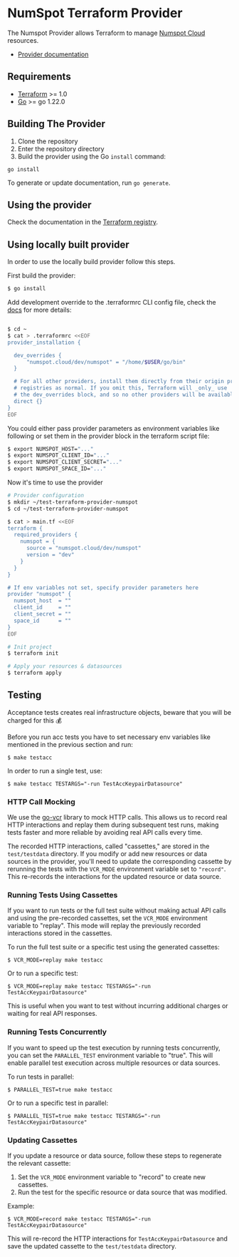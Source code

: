 # NumSpot Terraform Provider

The Numspot Provider allows Terraform to manage [Numspot Cloud](https://numspot.com/) resources.

- [Provider documentation](https://registry.terraform.io/providers/numspot/numspot/latest/docs)

## Requirements

- [Terraform](https://developer.hashicorp.com/terraform/downloads) >= 1.0
- [Go](https://golang.org/doc/install) >= go 1.22.0

## Building The Provider

1. Clone the repository
1. Enter the repository directory
1. Build the provider using the Go `install` command:

```shell
go install
```
To generate or update documentation, run `go generate`.
## Using the provider
Check the documentation in the [Terraform registry](https://registry.terraform.io/providers/numspot/numspot/latest/docs).

## Using locally built provider
In order to use the locally build provider follow this steps.

First build the provider:
```sh
$ go install
```

Add development override to the .terraformrc CLI config file, check the [docs](https://developer.hashicorp.com/terraform/cli/config/config-file#development-overrides-for-provider-developers) for more details:
```sh

$ cd ~
$ cat > .terraformrc <<EOF
provider_installation {

  dev_overrides {
      "numspot.cloud/dev/numspot" = "/home/$USER/go/bin"
  }

  # For all other providers, install them directly from their origin provider
  # registries as normal. If you omit this, Terraform will _only_ use
  # the dev_overrides block, and so no other providers will be available.
  direct {}
}
EOF
```

You could either pass provider parameters as environment variables like following or set them in the provider block in the terraform script file:
```sh
$ export NUMSPOT_HOST="..."
$ export NUMSPOT_CLIENT_ID="..."
$ export NUMSPOT_CLIENT_SECRET="..."
$ export NUMSPOT_SPACE_ID="..."
```
Now it's time to use the provider
```sh
# Provider configuration
$ mkdir ~/test-terraform-provider-numspot
$ cd ~/test-terraform-provider-numspot

$ cat > main.tf <<EOF
terraform {
  required_providers {
    numspot = {
      source = "numspot.cloud/dev/numspot"
      version = "dev"
    }
  }
}

# If env variables not set, specify provider parameters here
provider "numspot" {
  numspot_host  = ""
  client_id     = ""
  client_secret = ""
  space_id      = ""
}
EOF

# Init project
$ terraform init

# Apply your resources & datasources
$ terraform apply
```

## Testing
Acceptance tests creates real infrastructure objects, beware that you will be charged for this :moneybag:

Before you run acc tests you have to set necessary env variables like mentioned in the previous section and run:
```shell
$ make testacc
```
In order to run a single test, use:
```shell
$ make testacc TESTARGS="-run TestAccKeypairDatasource"
```

### HTTP Call Mocking
We use the [go-vcr](https://github.com/dnaeon/go-vcr) library to mock HTTP calls. This allows us to record real HTTP interactions and replay them during subsequent test runs, making tests faster and more reliable by avoiding real API calls every time.

The recorded HTTP interactions, called "cassettes," are stored in the `test/testdata` directory. If you modify or add new resources or data sources in the provider, you'll need to update the corresponding cassette by rerunning the tests with the `VCR_MODE` environment variable set to `"record"`. This re-records the interactions for the updated resource or data source.

### Running Tests Using Cassettes
If you want to run tests or the full test suite without making actual API calls and using the pre-recorded cassettes, set the `VCR_MODE` environment variable to "replay". This mode will replay the previously recorded interactions stored in the cassettes.

To run the full test suite or a specific test using the generated cassettes:
```shell
$ VCR_MODE=replay make testacc
```

Or to run a specific test:
```shell
$ VCR_MODE=replay make testacc TESTARGS="-run TestAccKeypairDatasource"
```

This is useful when you want to test without incurring additional charges or waiting for real API responses.

### Running Tests Concurrently
If you want to speed up the test execution by running tests concurrently, you can set the `PARALLEL_TEST` environment variable to "true". This will enable parallel test execution across multiple resources or data sources.

To run tests in parallel:
```shell
$ PARALLEL_TEST=true make testacc
```
Or to run a specific test in parallel:
```shell
$ PARALLEL_TEST=true make testacc TESTARGS="-run TestAccKeypairDatasource"
```

### Updating Cassettes
If you update a resource or data source, follow these steps to regenerate the relevant cassette:

1. Set the `VCR_MODE` environment variable to "record" to create new cassettes.
2. Run the test for the specific resource or data source that was modified.

Example:
```shell
$ VCR_MODE=record make testacc TESTARGS="-run TestAccKeypairDatasource"
```
This will re-record the HTTP interactions for `TestAccKeypairDatasource` and save the updated cassette to the `test/testdata` directory.

